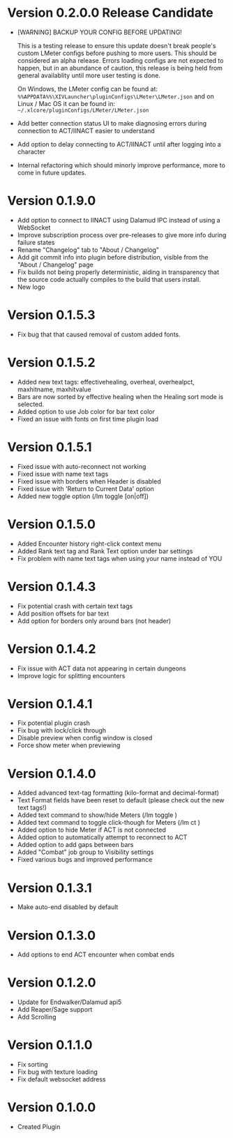 # Version 0.2.0.0 Release Candidate
- [WARNING] BACKUP YOUR CONFIG BEFORE UPDATING! 

  This is a testing release to ensure this update doesn't break people's custom 
  LMeter configs before pushing to more users. This should be considered an 
  alpha release. Errors loading configs are not expected to happen, but in an 
  abundance of caution, this release is being held from general availablity 
  until more user testing is done.

  On Windows, the LMeter config can be found at: 
  `%%APPDATA%%\XIVLauncher\pluginConfigs\LMeter\LMeter.json`
  and on Linux / Mac OS it can be found in:
  `~/.xlcore/pluginConfigs/LMeter/LMeter.json`
- Add better connection status UI to make diagnosing errors during connection 
  to ACT/IINACT easier to understand
- Add option to delay connecting to ACT/IINACT until after logging into a 
  character
- Internal refactoring which should minorly improve performance, more to come 
  in future updates.

# Version 0.1.9.0
- Add option to connect to IINACT using Dalamud IPC instead of using a 
  WebSocket
- Improve subscription process over pre-releases to give more info during 
  failure states
- Rename "Changelog" tab to "About / Changelog"
- Add git commit info into plugin before distribution, visible from the 
  "About / Changelog" page
- Fix builds not being properly deterministic, aiding in transparency that the 
  source code actually compiles to the build that users install.
- New logo

# Version 0.1.5.3
- Fix bug that that caused removal of custom added fonts.

# Version 0.1.5.2
- Added new text tags: effectivehealing, overheal, overhealpct, maxhitname, 
  maxhitvalue
- Bars are now sorted by effective healing when the Healing sort mode is 
  selected.
- Added option to use Job color for bar text color
- Fixed an issue with fonts on first time plugin load

# Version 0.1.5.1
- Fixed issue with auto-reconnect not working
- Fixed issue with name text tags
- Fixed issue with borders when Header is disabled
- Fixed issue with 'Return to Current Data' option
- Added new toggle option (/lm toggle <number> [on|off])

# Version 0.1.5.0
- Added Encounter history right-click context menu
- Added Rank text tag and Rank Text option under bar settings
- Fix problem with name text tags when using your name instead of YOU

# Version 0.1.4.3
- Fix potential crash with certain text tags
- Add position offsets for bar text
- Add option for borders only around bars (not header)

# Version 0.1.4.2
- Fix issue with ACT data not appearing in certain dungeons
- Improve logic for splitting encounters

# Version 0.1.4.1
- Fix potential plugin crash
- Fix bug with lock/click through
- Disable preview when config window is closed
- Force show meter when previewing

# Version 0.1.4.0
- Added advanced text-tag formatting (kilo-format and decimal-format)
- Text Format fields have been reset to default (please check out the new text 
  tags!)
- Added text command to show/hide Meters (/lm toggle <number>)
- Added text command to toggle click-though for Meters (/lm ct <number>)
- Added option to hide Meter if ACT is not connected
- Added option to automatically attempt to reconnect to ACT
- Added option to add gaps between bars
- Added "Combat" job group to Visibility settings
- Fixed various bugs and improved performance

# Version 0.1.3.1
- Make auto-end disabled by default

# Version 0.1.3.0
- Add options to end ACT encounter when combat ends

# Version 0.1.2.0
- Update for Endwalker/Dalamud api5
- Add Reaper/Sage support
- Add Scrolling

# Version 0.1.1.0
- Fix sorting
- Fix bug with texture loading
- Fix default websocket address

# Version 0.1.0.0
- Created Plugin